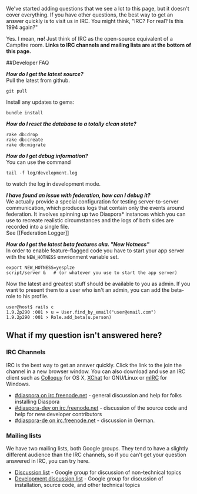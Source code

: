 We've started adding questions that we see a lot to this page, but it doesn't cover everything.
If you have other questions, the best way to get an answer quickly is to visit us in IRC. 
You might think, "IRC? For real? Is this 1994 again?" 

Yes. I mean, **no**! Just think of IRC as the open-source equivalent of a Campfire room. **Links
to IRC channels and mailing lists are at the bottom of this page.**

##Developer FAQ

***How do I get the latest source?***  
Pull the latest from github.

    git pull

Install any updates to gems:

    bundle install

    
***How do I reset the database to a totally clean state?***

    rake db:drop
    rake db:create
    rake db:migrate

***How do I get debug information?***  
You can use the command  

    tail -f log/development.log

to watch the log in development mode.    

***I have found an issue with federation, how can I debug it?***  
We actually provide a special configuration for testing server-to-server communication, which produces logs that contain only the events around federation. It involves spinning up two Diaspora* instances which you can use to recreate realistic circumstances and the logs of both sides are recorded into a single file.  
See [[Federation Logger]]

***How do I get the latest beta features aka. "New Hotness"***  
In order to enable feature-flagged code you have to start your app server with the `NEW_HOTNESS` envrionment variable set.

    export NEW_HOTNESS=yesplze
    script/server &   # (or whatever you use to start the app server)

Now the latest and greatest stuff should be available to you as admin. If you want to present them to a user who isn't an admin, you can add the beta-role to his profile. 

    user@host$ rails c
    1.9.2p290 :001 > u = User.find_by_email("user@email.com")
    1.9.2p290 :001 > Role.add_beta(u.person)

## What if my question isn't answered here?

### IRC Channels

IRC is the best way to get an answer quickly. Click the link to the join the channel in a new 
browser window. You can also download and use an IRC client such as 
<a href="http://colloquy.info/" target="_blank">Colloquy</a> for OS X, [XChat](http://xchat.org/) for GNU/Linux or 
<a href="http://www.mirc.com/" target="_blank">mIRC</a> for Windows.

* <a href="http://webchat.freenode.net/?channels=diaspora" target="_blank">#diaspora on irc.freenode.net</a> - general discussion and help for folks installing Diaspora
* <a href="http://webchat.freenode.net/?channels=diaspora-dev" target="_blank">#diaspora-dev on irc.freenode.net</a> - discussion of the source code and help for new developer contributors
* <a href="http://webchat.freenode.net/?channels=diaspora-de" target="_blank">#diaspora-de on irc.freenode.net</a> - discussion in German.

### Mailing lists

We have two mailing lists, both Google groups. They tend to have a slightly different audience than
the IRC channels, so if you can't get your question answered in IRC, you can try here.

* [Discussion list](http://groups.google.com/group/diaspora-discuss) - Google group for discussion of non-technical topics
* [Development discussion list](http://groups.google.com/group/diaspora-dev) - Google group for discussion of installation, source code, and other technical topics